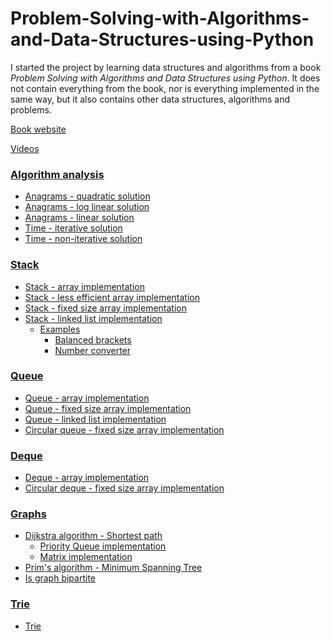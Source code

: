 # Problem-Solving-with-Algorithms-and-Data-Structures-using-Python

I started the project by learning data structures and algorithms from a book *Problem Solving with Algorithms and Data Structures using Python*.
It does not contain everything from the book, 
nor is everything implemented in the same way,
but it also contains other data structures, algorithms and problems.

[Book website](https://runestone.academy/runestone/books/published/pythonds/index.html)

[Videos](https://teklern.blogspot.com/p/blog-page.html)

### [Algorithm analysis](https://github.com/ivanmmarkovic/Problem-Solving-with-Algorithms-and-Data-Structures-using-Python/tree/master/analysis)
- [Anagrams - quadratic solution](https://github.com/ivanmmarkovic/Problem-Solving-with-Algorithms-and-Data-Structures-using-Python/blob/master/analysis/anagrams-quadratic-solution.py)
- [Anagrams - log linear solution](https://github.com/ivanmmarkovic/Problem-Solving-with-Algorithms-and-Data-Structures-using-Python/blob/master/analysis/anagrams-loglinear-solution.py)
- [Anagrams - linear solution](https://github.com/ivanmmarkovic/Problem-Solving-with-Algorithms-and-Data-Structures-using-Python/blob/master/analysis/anagrams-linear-solution.py)
- [Time - iterative solution](https://github.com/ivanmmarkovic/Problem-Solving-with-Algorithms-and-Data-Structures-using-Python/blob/master/analysis/time-iterative-approach.py)
- [Time - non-iterative solution](https://github.com/ivanmmarkovic/Problem-Solving-with-Algorithms-and-Data-Structures-using-Python/blob/master/analysis/time-noniterative-approach.py)

### [Stack](https://github.com/ivanmmarkovic/Problem-Solving-with-Algorithms-and-Data-Structures-using-Python/tree/master/stack)
- [Stack - array implementation](https://github.com/ivanmmarkovic/Problem-Solving-with-Algorithms-and-Data-Structures-using-Python/blob/master/stack/stack-array-impl.py)
- [Stack - less efficient array implementation](https://github.com/ivanmmarkovic/Problem-Solving-with-Algorithms-and-Data-Structures-using-Python/blob/master/stack/stack-array-impl-less-efficient.py)
- [Stack - fixed size array implementation](https://github.com/ivanmmarkovic/Problem-Solving-with-Algorithms-and-Data-Structures-using-Python/blob/master/stack/stack-fixed-size-array-impl.py)
- [Stack - linked list implementation](https://github.com/ivanmmarkovic/Problem-Solving-with-Algorithms-and-Data-Structures-using-Python/blob/master/stack/stack-linked-list-impl.py)
    - [Examples](https://github.com/ivanmmarkovic/Problem-Solving-with-Algorithms-and-Data-Structures-using-Python/tree/master/stack/examples)
        - [Balanced brackets](https://github.com/ivanmmarkovic/Problem-Solving-with-Algorithms-and-Data-Structures-using-Python/blob/master/stack/examples/balanced-brackets.py)
        - [Number converter](https://github.com/ivanmmarkovic/Problem-Solving-with-Algorithms-and-Data-Structures-using-Python/blob/master/stack/examples/number_converter.py)

### [Queue](https://github.com/ivanmmarkovic/Problem-Solving-with-Algorithms-and-Data-Structures-using-Python/tree/master/queue)
- [Queue - array implementation](https://github.com/ivanmmarkovic/Problem-Solving-with-Algorithms-and-Data-Structures-using-Python/blob/master/queue/queue-array-impl.py)
- [Queue - fixed size array implementation](https://github.com/ivanmmarkovic/Problem-Solving-with-Algorithms-and-Data-Structures-using-Python/blob/master/queue/queue-fixed-size-array-impl.py)
- [Queue - linked list implementation](https://github.com/ivanmmarkovic/Problem-Solving-with-Algorithms-and-Data-Structures-using-Python/blob/master/queue/queue-linked-list-impl.py)
- [Circular queue - fixed size array implementation](https://github.com/ivanmmarkovic/Problem-Solving-with-Algorithms-and-Data-Structures-using-Python/blob/master/queue/circular-queue-fixed-size-array-impl.py)

### [Deque](https://github.com/ivanmmarkovic/Problem-Solving-with-Algorithms-and-Data-Structures-using-Python/tree/master/deque)
- [Deque - array implementation](https://github.com/ivanmmarkovic/Problem-Solving-with-Algorithms-and-Data-Structures-using-Python/blob/master/deque/deque.py)
- [Circular deque - fixed size array implementation](https://github.com/ivanmmarkovic/Problem-Solving-with-Algorithms-and-Data-Structures-using-Python/blob/master/deque/circular-deque.py)

### [Graphs](https://github.com/ivanmmarkovic/Problem-Solving-with-Algorithms-and-Data-Structures-using-Python/tree/master/graphs)
- [Dijkstra algorithm - Shortest path](https://github.com/ivanmmarkovic/Problem-Solving-with-Algorithms-and-Data-Structures-using-Python/tree/master/graphs/dijkstra)
    - [Priority Queue implementation](https://github.com/ivanmmarkovic/Problem-Solving-with-Algorithms-and-Data-Structures-using-Python/tree/master/graphs/dijkstra/priority-queue-impl-adjacency-map)
    - [Matrix implementation](https://github.com/ivanmmarkovic/Problem-Solving-with-Algorithms-and-Data-Structures-using-Python/tree/master/graphs/dijkstra/matrix-impl)
- [Prim's algorithm - Minimum Spanning Tree](https://github.com/ivanmmarkovic/Problem-Solving-with-Algorithms-and-Data-Structures-using-Python/tree/master/graphs/prims-algorithm)
- [Is graph bipartite](https://github.com/ivanmmarkovic/Problem-Solving-with-Algorithms-and-Data-Structures-using-Python/tree/master/graphs/is-graph-bipartite)

### [Trie](https://github.com/ivanmmarkovic/Problem-Solving-with-Algorithms-and-Data-Structures-using-Python/tree/master/trie)
- [Trie](https://github.com/ivanmmarkovic/Problem-Solving-with-Algorithms-and-Data-Structures-using-Python/tree/master/trie)